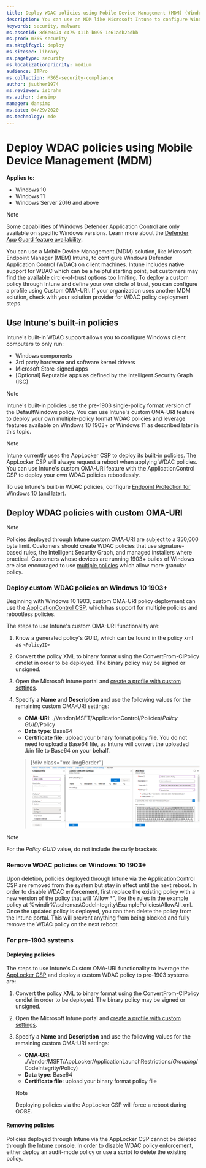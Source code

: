 ```yaml
---
title: Deploy WDAC policies using Mobile Device Management (MDM) (Windows)
description: You can use an MDM like Microsoft Intune to configure Windows Defender Application Control (WDAC). Learn how with this step-by-step guide.
keywords: security, malware
ms.assetid: 8d6e0474-c475-411b-b095-1c61adb2bdbb
ms.prod: m365-security
ms.mktglfcycl: deploy
ms.sitesec: library
ms.pagetype: security
ms.localizationpriority: medium
audience: ITPro
ms.collection: M365-security-compliance
author: jsuther1974
ms.reviewer: isbrahm
ms.author: dansimp
manager: dansimp
ms.date: 04/29/2020
ms.technology: mde
---
```


# Deploy WDAC policies using Mobile Device Management (MDM)

**Applies to:**

-   Windows 10
-   Windows 11
-   Windows Server 2016 and above

>[!NOTE]
>Some capabilities of Windows Defender Application Control are only available on specific Windows versions. Learn more about the [Defender App Guard feature availability](feature-availability.md).

You can use a Mobile Device Management (MDM) solution, like Microsoft Endpoint Manager (MEM) Intune, to configure Windows Defender Application Control (WDAC) on client machines. Intune includes native support for WDAC which can be a helpful starting point, but customers may find the available circle-of-trust options too limiting. To deploy a custom policy through Intune and define your own circle of trust, you can configure a profile using Custom OMA-URI. If your organization uses another MDM solution, check with your solution provider for WDAC policy deployment steps.

## Use Intune's built-in policies

Intune's built-in WDAC support allows you to configure Windows client computers to only run:

- Windows components
- 3rd party hardware and software kernel drivers
- Microsoft Store-signed apps
- [Optional] Reputable apps as defined by the Intelligent Security Graph (ISG)

> [!NOTE]
> Intune's built-in policies use the pre-1903 single-policy format version of the DefaultWindows policy. You can use Intune's custom OMA-URI feature to deploy your own multiple-policy format WDAC policies and leverage features available on Windows 10 1903+ or Windows 11 as described later in this topic.

> [!NOTE]
> Intune currently uses the AppLocker CSP to deploy its built-in policies. The AppLocker CSP will always request a reboot when applying WDAC policies. You can use Intune's custom OMA-URI feature with the ApplicationControl CSP to deploy your own WDAC policies rebootlessly.

To use Intune's built-in WDAC policies, configure [Endpoint Protection for Windows 10 (and later)](/mem/intune/protect/endpoint-protection-windows-10?toc=/intune/configuration/toc.json&bc=/intune/configuration/breadcrumb/toc.json).

## Deploy WDAC policies with custom OMA-URI

> [!NOTE]
> Policies deployed through Intune custom OMA-URI are subject to a 350,000 byte limit. Customers should create WDAC policies that use signature-based rules, the Intelligent Security Graph, and managed installers where practical. Customers whose devices are running 1903+ builds of Windows are also encouraged to use [multiple policies](deploy-multiple-windows-defender-application-control-policies.md) which allow more granular policy.

### Deploy custom WDAC policies on Windows 10 1903+

Beginning with Windows 10 1903, custom OMA-URI policy deployment can use the [ApplicationControl CSP](/windows/client-management/mdm/applicationcontrol-csp), which has support for multiple policies and rebootless policies.

The steps to use Intune's custom OMA-URI functionality are:

1. Know a generated policy's GUID, which can be found in the policy xml as `<PolicyID>`

2. Convert the policy XML to binary format using the ConvertFrom-CIPolicy cmdlet in order to be deployed. The binary policy may be signed or unsigned.

3. Open the Microsoft Intune portal and [create a profile with custom settings](/mem/intune/configuration/custom-settings-windows-10).

4. Specify a **Name** and **Description** and use the following values for the remaining custom OMA-URI settings:
    - **OMA-URI**: ./Vendor/MSFT/ApplicationControl/Policies/_Policy GUID_/Policy
    - **Data type**: Base64
    - **Certificate file**: upload your binary format policy file. You do not need to upload a Base64 file, as Intune will convert the uploaded .bin file to Base64 on your behalf.

    > [!div class="mx-imgBorder"]
    > ![Configure custom WDAC](images/wdac-intune-custom-oma-uri.png)

> [!NOTE]
> For the _Policy GUID_ value, do not include the curly brackets.

### Remove WDAC policies on Windows 10 1903+

Upon deletion, policies deployed through Intune via the ApplicationControl CSP are removed from the system but stay in effect until the next reboot. In order to disable WDAC enforcement, first replace the existing policy with a new version of the policy that will "Allow *", like the rules in the example  policy at %windir%\schemas\CodeIntegrity\ExamplePolicies\AllowAll.xml. Once the updated policy is deployed, you can then delete the policy from the Intune portal. This will prevent anything from being blocked and fully remove the WDAC policy on the next reboot.

### For pre-1903 systems

#### Deploying policies

The steps to use Intune's Custom OMA-URI functionality to leverage the [AppLocker CSP](/windows/client-management/mdm/applocker-csp) and deploy a custom WDAC policy to pre-1903 systems are:

1. Convert the policy XML to binary format using the ConvertFrom-CIPolicy cmdlet in order to be deployed. The binary policy may be signed or unsigned.

2. Open the Microsoft Intune portal and [create a profile with custom settings](/mem/intune/configuration/custom-settings-windows-10).

3. Specify a **Name** and **Description** and use the following values for the remaining custom OMA-URI settings:
    - **OMA-URI**: ./Vendor/MSFT/AppLocker/ApplicationLaunchRestrictions/_Grouping_/CodeIntegrity/Policy)
    - **Data type**: Base64
    - **Certificate file**: upload your binary format policy file

   > [!NOTE]
   > Deploying policies via the AppLocker CSP will force a reboot during OOBE.

#### Removing policies

Policies deployed through Intune via the AppLocker CSP cannot be deleted through the Intune console. In order to disable WDAC policy enforcement, either deploy an audit-mode policy or use a script to delete the existing policy.
